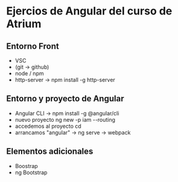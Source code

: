 # Ejercios de Angular del curso de Atrium #

## Entorno Front ##

- VSC
- (git -> github)
- node / npm
- http-server -> npm install -g http-server

## Entorno y proyecto de Angular ##

- Angular CLI -> npm install -g @angular/cli
- nuevo proyecto
ng new -p iam --routing <nombre>
- accedemos al proyecto cd <nombre>
- arrancamos "angular" -> ng serve -> webpack

## Elementos adicionales ##

- Boostrap
- ng Bootstrap